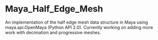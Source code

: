 # Maya_Half_Edge_Mesh
An implementation of the half edge mesh data structure in Maya using maya.api.OpenMaya (Python API 2.0). Currently working on adding more work with decimation and progressive meshes. 
